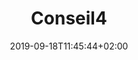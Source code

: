 ---
title: "Conseil4"
date: 2019-09-18T11:45:44+02:00
type: "conseil-municipal"
firstName: "Louis"
lastName: "Denombel"
role: "Deputy"
photo: "/img/deputy2.jpg"
---